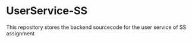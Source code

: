 # UserService-SS
This repository stores the backend sourcecode for the user service of SS assignment
